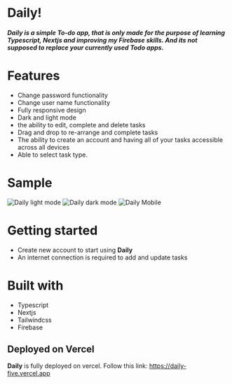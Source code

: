 # Daily!
##### <b>Daily</b> is a simple To-do app, that is only made for the purpose of learning Typescript, Nextjs and improving my Firebase skills. And its not supposed to replace your currently used Todo apps.


# Features


<ul>
 <li>Change password functionality</li>
 <li>Change user name functionality</li>
 <li>Fully responsive design</li>
 <li>Dark and light mode</li>
 <li>the ability to edit, complete and delete tasks</li>
 <li>Drag and drop to re-arrange and complete tasks</li>
 <li>The ability to create an account and having all of your tasks accessible across all devices</li>
 <li>Able to select task type.<br/></li>
</ul>

 
 # Sample
 ![Daily light mode](https://user-images.githubusercontent.com/97849626/173240077-65a22a50-44a6-4f6f-8335-c1ecc2d15fd0.png)
![Daily dark mode](https://user-images.githubusercontent.com/97849626/173240098-3561ec4e-22f8-461e-90de-4d9e7d91c36a.png)
![Daily Mobile](https://user-images.githubusercontent.com/97849626/173241383-c874feae-f112-4985-81f0-94b04557b683.png)


# Getting started


<ul>
 <li>Create new account to start using <b>Daily</b></li>
 <li>An internet connection is required to add and update tasks</li>
</ul>


# Built with


<ul>
  <li>Typescript</li>
  <li>Nextjs</li>
  <li>Tailwindcss</li>
  <li>Firebase</li>
</ul>




 
## Deployed on Vercel

<b>Daily</b> is fully deployed on vercel. Follow this link: https://daily-five.vercel.app
